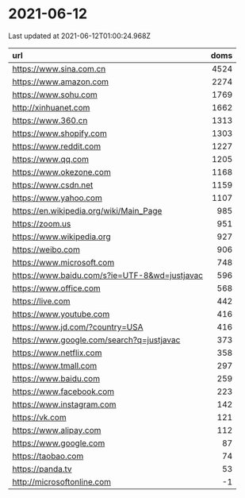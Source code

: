 # 2021-06-12

<!-- BEGIN -->
Last updated at 2021-06-12T01:00:24.968Z

url | doms
:- | -:
https://www.sina.com.cn | 4524
https://www.amazon.com | 2274
https://www.sohu.com | 1769
http://xinhuanet.com | 1662
https://www.360.cn | 1313
https://www.shopify.com | 1303
https://www.reddit.com | 1227
https://www.qq.com | 1205
https://www.okezone.com | 1168
https://www.csdn.net | 1159
https://www.yahoo.com | 1107
https://en.wikipedia.org/wiki/Main_Page | 985
https://zoom.us | 951
https://www.wikipedia.org | 927
https://weibo.com | 906
https://www.microsoft.com | 748
https://www.baidu.com/s?ie=UTF-8&wd=justjavac | 596
https://www.office.com | 568
https://live.com | 442
https://www.youtube.com | 416
https://www.jd.com/?country=USA | 416
https://www.google.com/search?q=justjavac | 373
https://www.netflix.com | 358
https://www.tmall.com | 297
https://www.baidu.com | 259
https://www.facebook.com | 223
https://www.instagram.com | 142
https://vk.com | 121
https://www.alipay.com | 112
https://www.google.com | 87
https://taobao.com | 74
https://panda.tv | 53
http://microsoftonline.com | -1
<!-- END -->
